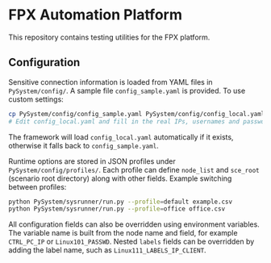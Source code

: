 # FPX Automation Platform

This repository contains testing utilities for the FPX platform.

## Configuration

Sensitive connection information is loaded from YAML files in `PySystem/config/`.
A sample file `config_sample.yaml` is provided. To use custom settings:

```bash
cp PySystem/config/config_sample.yaml PySystem/config/config_local.yaml
# Edit config_local.yaml and fill in the real IPs, usernames and passwords
```

The framework will load `config_local.yaml` automatically if it exists,
otherwise it falls back to `config_sample.yaml`.

Runtime options are stored in JSON profiles under `PySystem/config/profiles/`.
Each profile can define `node_list` and `sce_root` (scenario root directory)
along with other fields. Example switching between profiles:

```bash
python PySystem/sysrunner/run.py --profile=default example.csv
python PySystem/sysrunner/run.py --profile=office office.csv
```

All configuration fields can also be overridden using environment variables.
The variable name is built from the node name and field, for example
`CTRL_PC_IP` or `Linux101_PASSWD`. Nested `labels` fields can be overridden by
adding the label name, such as `Linux111_LABELS_IP_CLIENT`.
